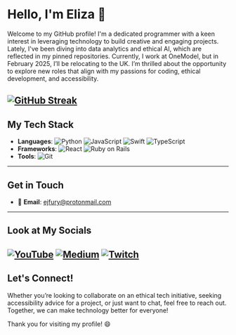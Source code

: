 # Hello, I'm Eliza 👋


Welcome to my GitHub profile! I'm a dedicated programmer with a keen interest in leveraging technology to build creative and engaging projects. Lately, I've been diving into data analytics and ethical AI, which are reflected in my pinned repositories. Currently, I work at OneModel, but in February 2025, I’ll be relocating to the UK. I’m thrilled about the opportunity to explore new roles that align with my passions for coding, ethical development, and accessibility.

[![GitHub Streak](https://streak-stats.demolab.com/?user=Efury1)](https://git.io/streak-stats)
---

## My Tech Stack

- **Languages**: ![Python](https://img.shields.io/badge/-Python-3776AB?logo=python&logoColor=white) ![JavaScript](https://img.shields.io/badge/-JavaScript-F7DF1E?logo=javascript&logoColor=white) ![Swift](https://img.shields.io/badge/-Swift-FA7343?logo=swift&logoColor=white) ![TypeScript](https://img.shields.io/badge/-TypeScript-3178C6?logo=typescript&logoColor=white)
- **Frameworks**: ![React](https://img.shields.io/badge/-React-61DAFB?logo=react&logoColor=white) ![Ruby on Rails](https://img.shields.io/badge/-Ruby_on_Rails-CC0000?logo=rubyonrails&logoColor=white)
- **Tools**: ![Git](https://img.shields.io/badge/-Git-F05032?logo=git&logoColor=white)

---

## Get in Touch

- 📧 **Email**: [ejfury@protonmail.com](mailto:ejfury@protonmail.com)

---

## Look at My Socials

[![YouTube](https://img.shields.io/badge/YouTube-Channel-FF0000?logo=youtube&logoColor=white)](https://www.youtube.com/channel/UCCwlIqh6VjXceir9BHMl_YQ)
[![Medium](https://img.shields.io/badge/Medium-Blog-12100E?logo=medium&logoColor=white)](https://medium.com/@girlchronicallyonline)
[![Twitch](https://img.shields.io/badge/-Twitch-9146FF?logo=twitch&logoColor=white)](https://www.twitch.tv/girlchronicallyonline)
---

## Let's Connect!

Whether you’re looking to collaborate on an ethical tech initiative, seeking accessibility advice for a project, or just want to chat, feel free to reach out. Together, we can make technology better for everyone!

Thank you for visiting my profile! 😄
